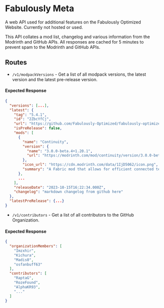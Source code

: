 # Fabulously Meta

A web API used for additional features on the Fabulously Optimized Website. Currently not hosted or used.

This API collates a mod list, changelog and various information from the Modrinth and GitHub APIs. All responses are cached for 5 minutes to prevent spam to the Modrinth and GitHub APIs.

## Routes

- `/v1/modpackVersions` - Get a list of all modpack versions, the latest version and the latest pre-release version.

#### Expected Response
```json
{
  "versions": [...],
  "latest": {
    "tag": "5.4.1",
    "id": "2ZbcYfCj",
    "url": "https://github.com/Fabulously-Optimized/fabulously-optimized/releases/tag/v5.4.1",
    "isPreRelease": false,
    "mods": [
      {
        "name": "Continuity",
        "version": {
          "name": "3.0.0-beta.4+1.20.1",
          "url": "https://modrinth.com/mod/continuity/version/3.0.0-beta.4+1.20.1"
        },
        "icon_url": "https://cdn.modrinth.com/data/1IjD5062/icon.png",
        "summary": "A Fabric mod that allows for efficient connected textures"
      },
      ...
    ],
    "releaseDate": "2023-10-15T16:22:34.000Z",
    "changelog": "markdown changelog from github here"
  },
  "latestPreRelease": {...}
}
```

- `/v1/contributors` - Get a list of all contributors to the GitHub Organization.

#### Expected Response
```json
{
  "organizationMembers": [
    "Imzxhir",
    "Kichura",
    "Madis0",
    "osfanbuff63"
  ],
  "contributors": [
    "RaptaG",
    "RozeFound",
    "AlphaKR93",
    "..."
  ]
}
```
